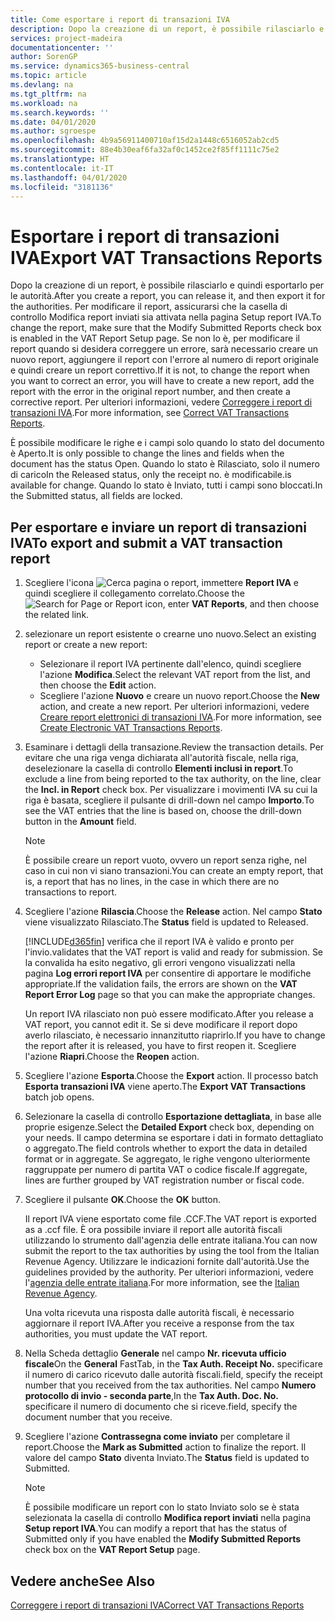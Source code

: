 ```yaml
---
title: Come esportare i report di transazioni IVA
description: Dopo la creazione di un report, è possibile rilasciarlo e quindi esportarlo per le autorità.
services: project-madeira
documentationcenter: ''
author: SorenGP
ms.service: dynamics365-business-central
ms.topic: article
ms.devlang: na
ms.tgt_pltfrm: na
ms.workload: na
ms.search.keywords: ''
ms.date: 04/01/2020
ms.author: sgroespe
ms.openlocfilehash: 4b9a56911400710af15d2a1448c6516052ab2cd5
ms.sourcegitcommit: 88e4b30eaf6fa32af0c1452ce2f85ff1111c75e2
ms.translationtype: HT
ms.contentlocale: it-IT
ms.lasthandoff: 04/01/2020
ms.locfileid: "3181136"
---
```

# <a name="export-vat-transactions-reports"></a><span data-ttu-id="d5bb0-103">Esportare i report di transazioni IVA</span><span class="sxs-lookup"><span data-stu-id="d5bb0-103">Export VAT Transactions Reports</span></span>
<span data-ttu-id="d5bb0-104">Dopo la creazione di un report, è possibile rilasciarlo e quindi esportarlo per le autorità.</span><span class="sxs-lookup"><span data-stu-id="d5bb0-104">After you create a report, you can release it, and then export it for the authorities.</span></span> <span data-ttu-id="d5bb0-105">Per modificare il report, assicurarsi che la casella di controllo Modifica report inviati sia attivata nella pagina Setup report IVA.</span><span class="sxs-lookup"><span data-stu-id="d5bb0-105">To change the report, make sure that the Modify Submitted Reports check box is enabled in the VAT Report Setup page.</span></span> <span data-ttu-id="d5bb0-106">Se non lo è, per modificare il report quando si desidera correggere un errore, sarà necessario creare un nuovo report, aggiungere il report con l'errore al numero di report originale e quindi creare un report correttivo.</span><span class="sxs-lookup"><span data-stu-id="d5bb0-106">If it is not, to change the report when you want to correct an error, you will have to create a new report, add the report with the error in the original report number, and then create a corrective report.</span></span> <span data-ttu-id="d5bb0-107">Per ulteriori informazioni, vedere [Correggere i report di transazioni IVA](how-to-correct-vat-transactions-reports.md).</span><span class="sxs-lookup"><span data-stu-id="d5bb0-107">For more information, see [Correct VAT Transactions Reports](how-to-correct-vat-transactions-reports.md).</span></span>  

<span data-ttu-id="d5bb0-108">È possibile modificare le righe e i campi solo quando lo stato del documento è Aperto.</span><span class="sxs-lookup"><span data-stu-id="d5bb0-108">It is only possible to change the lines and fields when the document has the status Open.</span></span> <span data-ttu-id="d5bb0-109">Quando lo stato è Rilasciato, solo il numero di carico</span><span class="sxs-lookup"><span data-stu-id="d5bb0-109">In the Released status, only the receipt no.</span></span> <span data-ttu-id="d5bb0-110">è modificabile.</span><span class="sxs-lookup"><span data-stu-id="d5bb0-110">is available for change.</span></span> <span data-ttu-id="d5bb0-111">Quando lo stato è Inviato, tutti i campi sono bloccati.</span><span class="sxs-lookup"><span data-stu-id="d5bb0-111">In the Submitted status, all fields are locked.</span></span>  

## <a name="to-export-and-submit-a-vat-transaction-report"></a><span data-ttu-id="d5bb0-112">Per esportare e inviare un report di transazioni IVA</span><span class="sxs-lookup"><span data-stu-id="d5bb0-112">To export and submit a VAT transaction report</span></span>  

1.  <span data-ttu-id="d5bb0-113">Scegliere l'icona ![Cerca pagina o report](../../media/ui-search/search_small.png "Icona Cerca pagina o report"), immettere **Report IVA** e quindi scegliere il collegamento correlato.</span><span class="sxs-lookup"><span data-stu-id="d5bb0-113">Choose the ![Search for Page or Report](../../media/ui-search/search_small.png "Search for Page or Report icon") icon, enter **VAT Reports**, and then choose the related link.</span></span>  
2.  <span data-ttu-id="d5bb0-114">selezionare un report esistente o crearne uno nuovo.</span><span class="sxs-lookup"><span data-stu-id="d5bb0-114">Select an existing report or create a new report:</span></span>  

    - <span data-ttu-id="d5bb0-115">Selezionare il report IVA pertinente dall'elenco, quindi scegliere l'azione **Modifica**.</span><span class="sxs-lookup"><span data-stu-id="d5bb0-115">Select the relevant VAT report from the list, and then choose the **Edit** action.</span></span>  
    - <span data-ttu-id="d5bb0-116">Scegliere l'azione **Nuovo** e creare un nuovo report.</span><span class="sxs-lookup"><span data-stu-id="d5bb0-116">Choose the **New** action, and create a new report.</span></span> <span data-ttu-id="d5bb0-117">Per ulteriori informazioni, vedere [Creare report elettronici di transazioni IVA](how-to-create-electronic-vat-transactions-reports.md).</span><span class="sxs-lookup"><span data-stu-id="d5bb0-117">For more information, see [Create Electronic VAT Transactions Reports](how-to-create-electronic-vat-transactions-reports.md).</span></span>  

3.  <span data-ttu-id="d5bb0-118">Esaminare i dettagli della transazione.</span><span class="sxs-lookup"><span data-stu-id="d5bb0-118">Review the transaction details.</span></span> <span data-ttu-id="d5bb0-119">Per evitare che una riga venga dichiarata all'autorità fiscale, nella riga, deselezionare la casella di controllo **Elementi inclusi in report**.</span><span class="sxs-lookup"><span data-stu-id="d5bb0-119">To exclude a line from being reported to the tax authority, on the line, clear the **Incl. in Report** check box.</span></span> <span data-ttu-id="d5bb0-120">Per visualizzare i movimenti IVA su cui la riga è basata, scegliere il pulsante di drill-down nel campo **Importo**.</span><span class="sxs-lookup"><span data-stu-id="d5bb0-120">To see the VAT entries that the line is based on, choose the drill-down button in the **Amount** field.</span></span>

    > [!NOTE]  
    >  <span data-ttu-id="d5bb0-121">È possibile creare un report vuoto, ovvero un report senza righe, nel caso in cui non vi siano transazioni.</span><span class="sxs-lookup"><span data-stu-id="d5bb0-121">You can create an empty report, that is, a report that has no lines, in the case in which there are no transactions to report.</span></span>  

4.  <span data-ttu-id="d5bb0-122">Scegliere l'azione **Rilascia**.</span><span class="sxs-lookup"><span data-stu-id="d5bb0-122">Choose the **Release** action.</span></span> <span data-ttu-id="d5bb0-123">Nel campo **Stato** viene visualizzato Rilasciato.</span><span class="sxs-lookup"><span data-stu-id="d5bb0-123">The **Status** field is updated to Released.</span></span>  

    [!INCLUDE[d365fin](../../includes/d365fin_md.md)] <span data-ttu-id="d5bb0-124">verifica che il report IVA è valido e pronto per l'invio.</span><span class="sxs-lookup"><span data-stu-id="d5bb0-124">validates that the VAT report is valid and ready for submission.</span></span> <span data-ttu-id="d5bb0-125">Se la convalida ha esito negativo, gli errori vengono visualizzati nella pagina **Log errori report IVA** per consentire di apportare le modifiche appropriate.</span><span class="sxs-lookup"><span data-stu-id="d5bb0-125">If the validation fails, the errors are shown on the **VAT Report Error Log** page so that you can make the appropriate changes.</span></span>  

    <span data-ttu-id="d5bb0-126">Un report IVA rilasciato non può essere modificato.</span><span class="sxs-lookup"><span data-stu-id="d5bb0-126">After you release a VAT report, you cannot edit it.</span></span> <span data-ttu-id="d5bb0-127">Se si deve modificare il report dopo averlo rilasciato, è necessario innanzitutto riaprirlo.</span><span class="sxs-lookup"><span data-stu-id="d5bb0-127">If you have to change the report after it is released, you have to first reopen it.</span></span> <span data-ttu-id="d5bb0-128">Scegliere l'azione **Riapri**.</span><span class="sxs-lookup"><span data-stu-id="d5bb0-128">Choose the **Reopen** action.</span></span>  

5.  <span data-ttu-id="d5bb0-129">Scegliere l'azione **Esporta**.</span><span class="sxs-lookup"><span data-stu-id="d5bb0-129">Choose the **Export** action.</span></span> <span data-ttu-id="d5bb0-130">Il processo batch **Esporta transazioni IVA** viene aperto.</span><span class="sxs-lookup"><span data-stu-id="d5bb0-130">The **Export VAT Transactions** batch job opens.</span></span>  
6.  <span data-ttu-id="d5bb0-131">Selezionare la casella di controllo **Esportazione dettagliata**, in base alle proprie esigenze.</span><span class="sxs-lookup"><span data-stu-id="d5bb0-131">Select the **Detailed Export** check box, depending on your needs.</span></span> <span data-ttu-id="d5bb0-132">Il campo determina se esportare i dati in formato dettagliato o aggregato.</span><span class="sxs-lookup"><span data-stu-id="d5bb0-132">The field controls whether to export the data in detailed format or in aggregate.</span></span> <span data-ttu-id="d5bb0-133">Se aggregato, le righe vengono ulteriormente raggruppate per numero di partita VAT o codice fiscale.</span><span class="sxs-lookup"><span data-stu-id="d5bb0-133">If aggregate, lines are further grouped by VAT registration number or fiscal code.</span></span>  
7.  <span data-ttu-id="d5bb0-134">Scegliere il pulsante **OK**.</span><span class="sxs-lookup"><span data-stu-id="d5bb0-134">Choose the **OK** button.</span></span>

    <span data-ttu-id="d5bb0-135">Il report IVA viene esportato come file .CCF.</span><span class="sxs-lookup"><span data-stu-id="d5bb0-135">The VAT report is exported as a .ccf file.</span></span> <span data-ttu-id="d5bb0-136">È ora possibile inviare il report alle autorità fiscali utilizzando lo strumento dall'agenzia delle entrate italiana.</span><span class="sxs-lookup"><span data-stu-id="d5bb0-136">You can now submit the report to the tax authorities by using the tool from the Italian Revenue Agency.</span></span> <span data-ttu-id="d5bb0-137">Utilizzare le indicazioni fornite dall'autorità.</span><span class="sxs-lookup"><span data-stu-id="d5bb0-137">Use the guidelines provided by the authority.</span></span> <span data-ttu-id="d5bb0-138">Per ulteriori informazioni, vedere l'[agenzia delle entrate italiana](https://go.microsoft.com/fwlink/?LinkID=206524).</span><span class="sxs-lookup"><span data-stu-id="d5bb0-138">For more information, see the [Italian Revenue Agency](https://go.microsoft.com/fwlink/?LinkID=206524).</span></span>  

    <span data-ttu-id="d5bb0-139">Una volta ricevuta una risposta dalle autorità fiscali, è necessario aggiornare il report IVA.</span><span class="sxs-lookup"><span data-stu-id="d5bb0-139">After you receive a response from the tax authorities, you must update the VAT report.</span></span>  

8.  <span data-ttu-id="d5bb0-140">Nella Scheda dettaglio **Generale** nel campo **Nr. ricevuta ufficio fiscale**</span><span class="sxs-lookup"><span data-stu-id="d5bb0-140">On the **General** FastTab, in the **Tax Auth. Receipt No.**</span></span> <span data-ttu-id="d5bb0-141">specificare il numero di carico ricevuto dalle autorità fiscali.</span><span class="sxs-lookup"><span data-stu-id="d5bb0-141">field, specify the receipt number that you received from the tax authorities.</span></span> <span data-ttu-id="d5bb0-142">Nel campo **Numero protocollo di invio - seconda parte**,</span><span class="sxs-lookup"><span data-stu-id="d5bb0-142">In the **Tax Auth. Doc. No.**</span></span> <span data-ttu-id="d5bb0-143">specificare il numero di documento che si riceve.</span><span class="sxs-lookup"><span data-stu-id="d5bb0-143">field, specify the document number that you receive.</span></span>  
9. <span data-ttu-id="d5bb0-144">Scegliere l'azione **Contrassegna come inviato** per completare il report.</span><span class="sxs-lookup"><span data-stu-id="d5bb0-144">Choose the **Mark as Submitted** action to finalize the report.</span></span> <span data-ttu-id="d5bb0-145">Il valore del campo **Stato** diventa Inviato.</span><span class="sxs-lookup"><span data-stu-id="d5bb0-145">The **Status** field is updated to Submitted.</span></span>  

    > [!NOTE]  
    >  <span data-ttu-id="d5bb0-146">È possibile modificare un report con lo stato Inviato solo se è stata selezionata la casella di controllo **Modifica report inviati** nella pagina **Setup report IVA**.</span><span class="sxs-lookup"><span data-stu-id="d5bb0-146">You can modify a report that has the status of Submitted only if you have enabled the **Modify Submitted Reports** check box on the **VAT Report Setup** page.</span></span>  

## <a name="see-also"></a><span data-ttu-id="d5bb0-147">Vedere anche</span><span class="sxs-lookup"><span data-stu-id="d5bb0-147">See Also</span></span>  
[<span data-ttu-id="d5bb0-148">Correggere i report di transazioni IVA</span><span class="sxs-lookup"><span data-stu-id="d5bb0-148">Correct VAT Transactions Reports</span></span>](how-to-correct-vat-transactions-reports.md)
